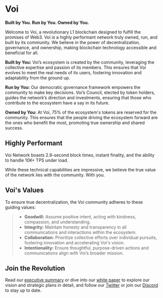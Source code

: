 # Voi
**Built by You. Run by You. Owned by You.**

Welcome to Voi, a revolutionary L1 blockchain designed to fulfill the promises of Web3. Voi is a highly performant network truly owned, run, and built by its community. We believe in the power of decentralization, governance, and ownership, making blockchain technology accessible and beneficial for all.

**Built by You:** Voi’s ecosystem is created by the community, leveraging the collective expertise and passion of its members. This ensures that Voi evolves to meet the real needs of its users, fostering innovation and adaptability from the ground up.

**Run by You:** Our democratic governance framework empowers the community to make key decisions. Voi’s Council, elected by token holders, guides the network’s direction and investments, ensuring that those who contribute to the ecosystem have a say in its future.

**Owned by You:** At Voi, 75% of the ecosystem's tokens are reserved for the community. This ensures that the people driving the ecosystem forward are the ones who benefit the most, promoting true ownership and shared success.

## Highly Performant
Voi Network boasts 2.8-second block times, instant finality, and the ability to handle 10K+ TPS under load. 

While these technical capabilities are impressive, we believe the true value of the network lies with the community. With you.

## Voi's Values
To ensure true decentralization, the Voi community adheres to these guiding values:

> - **Goodwill:** Assume positive intent, acting with kindness, compassion, and understanding.
> - **Integrity:** Maintain honesty and transparency in all communications and interactions within the ecosystem.
> - **Collaboration:** Prioritize collective efforts over individual pursuits, fostering innovation and accelerating Voi's vision.
> - **Intentionality:** Ensure thoughtful, purpose-driven actions and communications align with Voi’s broader mission.

## Join the Revolution
Read our [executive summary](executive-summary.md) or dive into our [white paper](https://docs.google.com/document/d/1UdVmLYs-BVxCBE-zC7LUIpmsbKZHGrCYu58gdIrZ-Ls/edit?usp=sharing) to explore our vision and strategic plans in detail, and follow our [Twitter](https://x.com/Voi_Net) or join our [Discord](https://discord.gg/voi-network) to stay up to date.